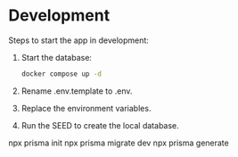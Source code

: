 # Development
Steps to start the app in development:

1. Start the database:
   ```bash
   docker compose up -d
      ```

2.    Rename .env.template to .env.
3.    Replace the environment variables.
4.	Run the SEED to create the local database.

npx prisma init
npx prisma migrate dev
npx prisma generate